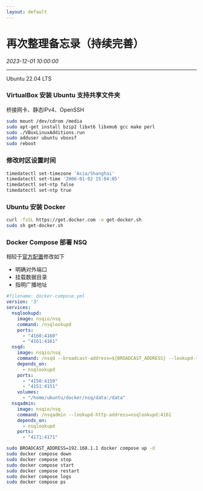 ```yaml
---
layout: default
---
```


# 再次整理备忘录（持续完善）
_2023-12-01 10:00:00_

* * *

Ubuntu 22.04 LTS

### VirtualBox 安装 Ubuntu 支持共享文件夹
桥接网卡、静态IPv4、OpenSSH

```bash
sudo mount /dev/cdrom /media
sudo apt-get install bzip2 libxt6 libxmu6 gcc make perl
sudo ./VBoxLinuxAdditions.run
sudo adduser ubuntu vboxsf
sudo reboot
```

### 修改时区设置时间
```bash
timedatectl set-timezone 'Asia/Shanghai'
timedatectl set-time '2006-01-02 15:04:05'
timedatectl set-ntp false
timedatectl set-ntp true
```

### Ubuntu 安装 Docker

```bash
curl -fsSL https://get.docker.com -o get-docker.sh
sudo sh get-docker.sh
```

### Docker Compose 部署 NSQ

相较于[官方配置](https://nsq.io/deployment/docker.html#using-docker-compose)修改如下
* 明确对外端口
* 挂载数据目录
* 指明广播地址

```yaml
#filename: docker-compose.yml
version: '3'
services:
  nsqlookupd:
    image: nsqio/nsq
    command: /nsqlookupd
    ports:
      - "4160:4160"
      - "4161:4161"
  nsqd:
    image: nsqio/nsq
    command: /nsqd --broadcast-address=${BROADCAST_ADDRESS} --lookupd-tcp-address=nsqlookupd:4160 --data-path=/data
    depends_on:
      - nsqlookupd
    ports:
      - "4150:4150"
      - "4151:4151"
    volumes:
      - "/home/ubuntu/docker/nsq/data:/data"
  nsqadmin:
    image: nsqio/nsq
    command: /nsqadmin --lookupd-http-address=nsqlookupd:4161
    depends_on:
      - nsqlookupd
    ports:
      - "4171:4171"
```

```bash
sudo BROADCAST_ADDRESS=192.168.1.1 docker compose up -d
sudo docker compose down
sudo docker compose stop
sudo docker compose start
sudo docker compose restart
sudo docker compose logs
sudo docker compose ps
```
